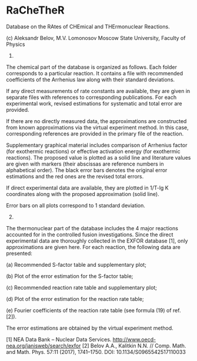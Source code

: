 # RaCheTheR
Database on the RAtes of CHEmical and THErmonuclear Reactions.

(c) Aleksandr Belov, M.V. Lomonosov Moscow State University, Faculty of Physics

1)

The chemical part of the database is organized as follows. Each folder corresponds to a particular reaction. It contains a file with recommended coefficients of the Arrhenius law along with their standard deviations.

If any direct measurements of rate constants are available, they are given in separate files with references to corresponding publications. For each experimental work, revised estimations for systematic and total error are provided.

If there are no directly measured data, the approximations are constructed from known approximations via the virtual experiment method. In this case, corresponding references are provided in the primary file of the reaction.

Supplementary graphical material includes comparison of Arrhenius factor (for exothermic reactions) or effective activation energy (for exothermic reactions). The proposed value is plotted as a solid line and literature values are given with markers (their abscissas are reference numbers in alphabetical order). The black error bars denotes the original error estimations and the red ones are the revised total errors. 

If direct experimental data are available, they are plotted in 1/T-lg K coordinates along with the proposed approximation (solid line).

Error bars on all plots correspond to 1 standard deviation.

2)

The thermonuclear part of the database includes the 4 major reactions accounted for in the controlled fusion investigations. Since the direct experimental data are thoroughly collected in the EXFOR database [1], only approximations are given here. For each reaction, the following data are presented:

(a) Recommended S-factor table and supplementary plot;

(b) Plot of the error estimation for the S-factor table;

(c) Recommended reaction rate table and supplementary plot;

(d) Plot of the error estimation for the reaction rate table;

(e) Fourier coefficients of the reaction rate table (see formula (19) of ref. [2]).

The error estimations are obtained by the virtual experiment method.

[1] NEA Data Bank – Nuclear Data Services. http://www.oecd-nea.org/janisweb/search/exfor
[2] Belov A.A., Kalitkin N.N. // Comp. Math. and Math. Phys. 57:11 (2017), 1741–1750. DOI: 10.1134/S0965542517110033

